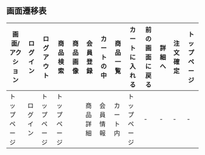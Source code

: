 ## 画面遷移表

|画面/アクション|ログイン|ログアウト|商品検索|商品画像|会員登録|カートの中|商品一覧|カートに入れる|前の画面に戻る|詳細へ|注文確定|トップページ|
|--------------|--------|---------|-------|--------|-------|----------|-------|--------------|-------------|------|-------|-----------|
|トップページ|ログイン|トップページ|トップページ||商品詳細|会員情報|カート内|トップページ|-|-|-|-|トップページ|
